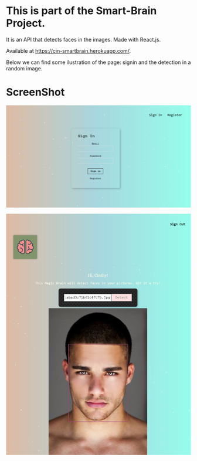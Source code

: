 # This is part of the Smart-Brain Project.

It is an API that detects faces in the images.
Made with React.js.

Available at https://cin-smartbrain.herokuapp.com/.

Below we can find some ilustration of the page: signin and the detection in a random image.

# ScreenShot

![Sign In](https://github.com/CINPIS/cin-smartbrain/blob/master/Signin.png "Optional title")

![Detection](https://github.com/CINPIS/cin-smartbrain/blob/master/imagedetect.png "Optional title")
